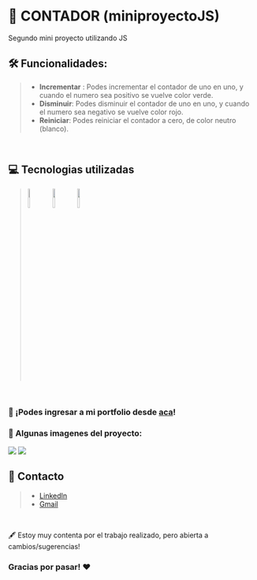 # 🔢 CONTADOR (miniproyectoJS)
Segundo mini proyecto utilizando JS

## 🛠 **Funcionalidades**:
>- **Incrementar** : Podes incrementar el contador de uno en uno, y cuando el numero sea positivo se vuelve color verde.
>- **Disminuir**: Podes disminuir el contador de uno en uno, y cuando el numero sea negativo se vuelve color rojo.
>- **Reiniciar**: Podes reiniciar el contador a cero, de color neutro (blanco).
<br/>

## 💻 Tecnologias utilizadas
>  <img style="width:10%" src="https://cdn-icons-png.flaticon.com/512/5968/5968267.png"/>
>  <img style="width:10%" src="https://cdn-icons-png.flaticon.com/512/732/732190.png"/>
>  <img style="width:10%" src="https://cdn-icons-png.flaticon.com/512/5968/5968292.png"/>
<br/>

### 🔗 ¡Podes ingresar a mi portfolio desde <a href="https://brendalamas.github.io/contador-miniproyectoJS/">aca</a>!

### 📸 Algunas imagenes del proyecto:
<img src="https://user-images.githubusercontent.com/74736159/166716771-77772733-e5a9-4a58-a052-6f027b38e3a2.png"/>
<img src="https://user-images.githubusercontent.com/74736159/166718416-e469eb44-baa4-4f2b-ba69-7d74a50c53a1.png"/>
<br/>

## 📨 Contacto
> - [LinkedIn](https://www.linkedin.com/in/brenda-lamas-597b79145/)
> - [Gmail](https://mail.google.com/mail/u/0/?tab=rm&ogbl)
<br/>

🖋️ Estoy muy contenta por el trabajo realizado, pero abierta a cambios/sugerencias!

### Gracias por pasar! ❤
